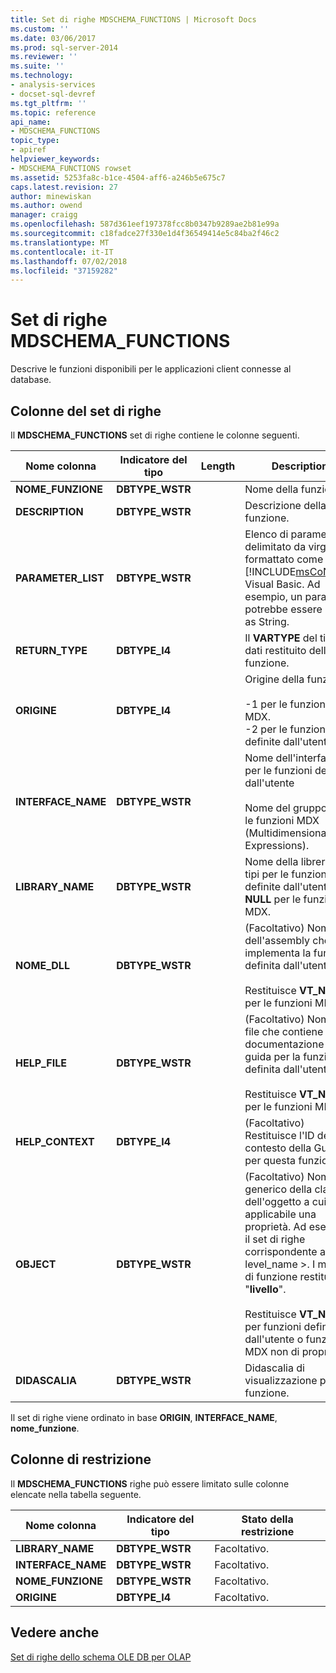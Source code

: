 ```yaml
---
title: Set di righe MDSCHEMA_FUNCTIONS | Microsoft Docs
ms.custom: ''
ms.date: 03/06/2017
ms.prod: sql-server-2014
ms.reviewer: ''
ms.suite: ''
ms.technology:
- analysis-services
- docset-sql-devref
ms.tgt_pltfrm: ''
ms.topic: reference
api_name:
- MDSCHEMA_FUNCTIONS
topic_type:
- apiref
helpviewer_keywords:
- MDSCHEMA_FUNCTIONS rowset
ms.assetid: 5253fa8c-b1ce-4504-aff6-a246b5e675c7
caps.latest.revision: 27
author: minewiskan
ms.author: owend
manager: craigg
ms.openlocfilehash: 587d361eef197378fcc8b0347b9289ae2b81e99a
ms.sourcegitcommit: c18fadce27f330e1d4f36549414e5c84ba2f46c2
ms.translationtype: MT
ms.contentlocale: it-IT
ms.lasthandoff: 07/02/2018
ms.locfileid: "37159282"
---
```

# <a name="mdschemafunctions-rowset"></a>Set di righe MDSCHEMA_FUNCTIONS
  Descrive le funzioni disponibili per le applicazioni client connesse al database.  
  
## <a name="rowset-columns"></a>Colonne del set di righe  
 Il **MDSCHEMA_FUNCTIONS** set di righe contiene le colonne seguenti.  
  
|Nome colonna|Indicatore del tipo|Length|Description|  
|-----------------|--------------------|------------|-----------------|  
|**NOME_FUNZIONE**|**DBTYPE_WSTR**||Nome della funzione.|  
|**DESCRIPTION**|**DBTYPE_WSTR**||Descrizione della funzione.|  
|**PARAMETER_LIST**|**DBTYPE_WSTR**||Elenco di parametri delimitato da virgole formattato come in [!INCLUDE[msCoName](../../../includes/msconame-md.md)] Visual Basic. Ad esempio, un parametro potrebbe essere Name as String.|  
|**RETURN_TYPE**|**DBTYPE_I4**||Il **VARTYPE** del tipo di dati restituito della funzione.|  
|**ORIGINE**|**DBTYPE_I4**||Origine della funzione:<br /><br /> -1 per le funzioni MDX.<br />-2 per le funzioni definite dall'utente.|  
|**INTERFACE_NAME**|**DBTYPE_WSTR**||Nome dell'interfaccia per le funzioni definite dall'utente<br /><br /> Nome del gruppo per le funzioni MDX (Multidimensional Expressions).|  
|**LIBRARY_NAME**|**DBTYPE_WSTR**||Nome della libreria dei tipi per le funzioni definite dall'utente. **NULL** per le funzioni MDX.|  
|**NOME_DLL**|**DBTYPE_WSTR**||(Facoltativo) Nome dell'assembly che implementa la funzione definita dall'utente.<br /><br /> Restituisce **VT_NULL** per le funzioni MDX.|  
|**HELP_FILE**|**DBTYPE_WSTR**||(Facoltativo) Nome del file che contiene la documentazione della guida per la funzione definita dall'utente.<br /><br /> Restituisce **VT_NULL** per le funzioni MDX.|  
|**HELP_CONTEXT**|**DBTYPE_I4**||(Facoltativo) Restituisce l'ID del contesto della Guida per questa funzione.|  
|**OBJECT**|**DBTYPE_WSTR**||(Facoltativo) Nome generico della classe dell'oggetto a cui è applicabile una proprietà. Ad esempio, il set di righe corrispondente a < level_name >. I membri di funzione restituisce "**livello**".<br /><br /> Restituisce **VT_NULL** per funzioni definite dall'utente o funzioni MDX non di proprietà.|  
|**DIDASCALIA**|**DBTYPE_WSTR**||Didascalia di visualizzazione per la funzione.|  
  
 Il set di righe viene ordinato in base **ORIGIN**, **INTERFACE_NAME**, **nome_funzione**.  
  
## <a name="restriction-columns"></a>Colonne di restrizione  
 Il **MDSCHEMA_FUNCTIONS** righe può essere limitato sulle colonne elencate nella tabella seguente.  
  
|Nome colonna|Indicatore del tipo|Stato della restrizione|  
|-----------------|--------------------|-----------------------|  
|**LIBRARY_NAME**|**DBTYPE_WSTR**|Facoltativo.|  
|**INTERFACE_NAME**|**DBTYPE_WSTR**|Facoltativo.|  
|**NOME_FUNZIONE**|**DBTYPE_WSTR**|Facoltativo.|  
|**ORIGINE**|**DBTYPE_I4**|Facoltativo.|  
  
## <a name="see-also"></a>Vedere anche  
 [Set di righe dello schema OLE DB per OLAP](ole-db-for-olap-schema-rowsets.md)  
  
  
